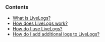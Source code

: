 ### Contents

*   [What is LiveLogs?](#what)
*   [How does LiveLogs work?](#how)
*   [How do I use LiveLogs?](#how-do)
*   [How do I add additional logs to LiveLogs?](#how-custom)

